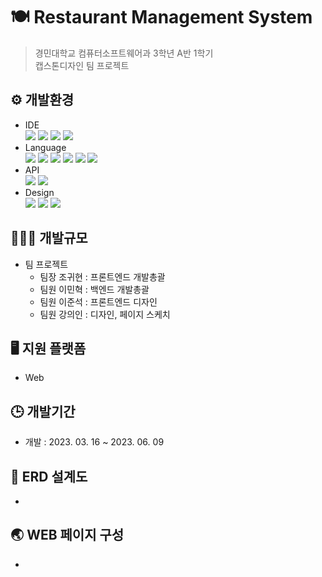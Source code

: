 # 🍽️ Restaurant Management System
>경민대학교 컴퓨터소프트웨어과 3학년 A반 1학기<br>캡스톤디자인 팀 프로젝트

## ⚙️ 개발환경
* IDE<br>
<a href="https://github.com/acredev/Restaurant_Management_System"><img src="https://img.shields.io/badge/Eclipse-2C2255?style=for-the-badge&logo=Eclipse&logoColor=white"/></a>
<a href="https://github.com/acredev/Restaurant_Management_System"><img src="https://img.shields.io/badge/VSCode-007ACC?style=for-the-badge&logo=Visual Studio Code&logoColor=white"/></a>
<a href="https://github.com/acredev/Restaurant_Management_System"><img src="https://img.shields.io/badge/MySQL-4479A1?style=for-the-badge&logo=MySQL&logoColor=white"/></a>
<a href="https://github.com/acredev/Restaurant_Management_System"><img src="https://img.shields.io/badge/Apache Tomcat-F8DC75?style=for-the-badge&logo=Apache Tomcat&logoColor=black"/></a>
* Language<br>
<a href="https://github.com/acredev/Restaurant_Management_System"><img src="https://img.shields.io/badge/HTML5-E34F26?style=for-the-badge&logo=HTML5&logoColor=white"/></a>
<a href="https://github.com/acredev/Restaurant_Management_System"><img src="https://img.shields.io/badge/CSS3-1572B6?style=for-the-badge&logo=CSS3&logoColor=white"/></a>
<a href="https://github.com/acredev/Restaurant_Management_System"><img src="https://img.shields.io/badge/JavaScript-F7DF1E?style=for-the-badge&logo=JavaScript&logoColor=black"/></a>
<a href="https://github.com/acredev/Restaurant_Management_System"><img src="https://img.shields.io/badge/jQuery-0769AD?style=for-the-badge&logo=jQuery&logoColor=white"/></a>
<a href="https://github.com/acredev/Restaurant_Management_System"><img src="https://img.shields.io/badge/Java-007396?style=for-the-badge&logo=Java&logoColor=white"/></a>
<a href="https://github.com/acredev/Restaurant_Management_System"><img src="https://img.shields.io/badge/JSP-007396?style=for-the-badge&logo=JSP&logoColor=white"/></a>
* API <br>
<a href="https://github.com/acredev/Restaurant_Management_System"><img src="https://img.shields.io/badge/coolsms-6199D2?style=for-the-badge&logo=Minutemailer&logoColor=white"/></a>
<a href="https://github.com/acredev/Restaurant_Management_System"><img src="https://img.shields.io/badge/kakao-FFCD00?style=for-the-badge&logo=kakao&logoColor=black"/></a>
* Design<br>
<a href="https://github.com/acredev/Restaurant_Management_System"><img src="https://img.shields.io/badge/Font Awesome-528DD7?style=for-the-badge&logo=Font Awesome&logoColor=white"/></a>
<a href="https://github.com/acredev/Restaurant_Management_System"><img src="https://img.shields.io/badge/Adobe Photoshop-31A8FF?style=for-the-badge&logo=Adobe Photoshop&logoColor=black"/></a>
<a href="https://github.com/acredev/Restaurant_Management_System"><img src="https://img.shields.io/badge/PowerPoint-B7472A?style=for-the-badge&logo=Microsoft PowerPoint&logoColor=white"/></a>

## 👨🏻‍💻 개발규모
* 팀 프로젝트<br>
  * 팀장 조귀현 : 프론트엔드 개발총괄<br>
  * 팀원 이민혁 : 백엔드 개발총괄<br>
  * 팀원 이준석 : 프론트엔드 디자인<br>
  * 팀원 강의인 : 디자인, 페이지 스케치<br>

## 🖥️ 지원 플랫폼
* Web

## 🕒 개발기간
* 개발 : 2023. 03. 16 ~ 2023. 06. 09

## 💾 ERD 설계도
* 

## 🌏 WEB 페이지 구성
* 
